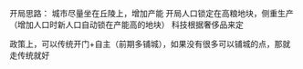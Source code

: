 开局思路：
城市尽量坐在丘陵上，增加产能
开局人口锁定在高粮地块，侧重生产（增加人口时新人口自动锁在产能高的地块）
科技根据奢侈品来定

政策上，可以传统开门+自主（前期多铺城），如果没有很多可以铺城的点，那就走传统就好